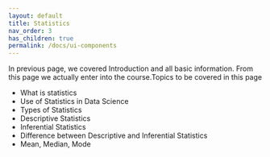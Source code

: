 ```yaml
---
layout: default
title: Statistics
nav_order: 3
has_children: true
permalink: /docs/ui-components
---
```


In previous page, we covered Introduction and all basic information. From this page we actually enter into the course.Topics to be covered in this page
- What is statistics
- Use of Statistics in Data Science
- Types of Statistics
- Descriptive Statistics
- Inferential Statistics
- Difference between Descriptive and Inferential Statistics
- Mean, Median, Mode












